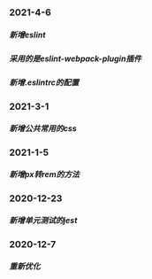 ### 2021-4-6
##### 新增eslint
##### 采用的是eslint-webpack-plugin插件
##### 新增.eslintrc的配置

### 2021-3-1
##### 新增公共常用的css

### 2021-1-5
##### 新增px转rem的方法

### 2020-12-23
##### 新增单元测试的jest

### 2020-12-7
##### 重新优化